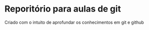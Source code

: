 # Reporitório para aulas de git

Criado com o intuito de aprofundar os conhecimentos em git e github


